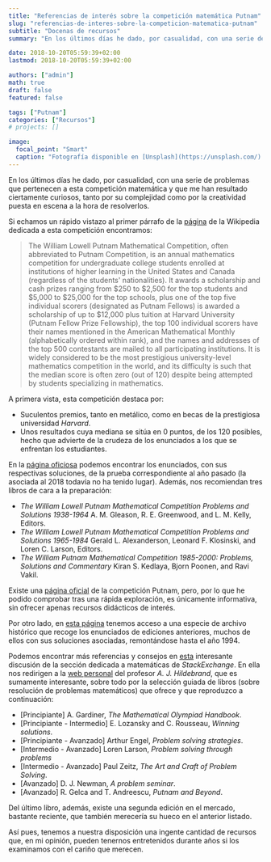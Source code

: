 ```yaml
---
title: "Referencias de interés sobre la competición matemática Putnam"
slug: "referencias-de-interes-sobre-la-competicion-matematica-putnam"
subtitle: "Docenas de recursos"
summary: "En los últimos días he dado, por casualidad, con una serie de problemas que pertenecen a esta competición matemática y que me han resultado ciertamente curiosos, tanto por su complejidad como por la creatividad puesta en escena a la hora de resolverlos."

date: 2018-10-20T05:59:39+02:00
lastmod: 2018-10-20T05:59:39+02:00

authors: ["admin"]
math: true
draft: false
featured: false

tags: ["Putnam"]
categories: ["Recursos"]
# projects: []

image:
  focal_point: "Smart"
  caption: "Fotografía disponible en [Unsplash](https://unsplash.com/)."
---
```


En los últimos días he dado, por casualidad, con una serie de problemas que pertenecen a esta competición matemática y que me han resultado ciertamente curiosos, tanto por su complejidad como por la creatividad puesta en escena a la hora de resolverlos. 

Si echamos un rápido vistazo al primer párrafo de la [página](https://en.wikipedia.org/wiki/William_Lowell_Putnam_Mathematical_Competition) de la Wikipedia dedicada a esta competición encontramos:

> The William Lowell Putnam Mathematical Competition, often abbreviated to Putnam Competition, is an annual mathematics competition for undergraduate college students enrolled at institutions of higher learning in the United States and Canada (regardless of the students' nationalities). It awards a scholarship and cash prizes ranging from $250 to $2,500 for the top students and $5,000 to $25,000 for the top schools, plus one of the top five individual scorers (designated as Putnam Fellows) is awarded a scholarship of up to $12,000 plus tuition at Harvard University (Putnam Fellow Prize Fellowship), the top 100 individual scorers have their names mentioned in the American Mathematical Monthly (alphabetically ordered within rank), and the names and addresses of the top 500 contestants are mailed to all participating institutions. It is widely considered to be the most prestigious university-level mathematics competition in the world, and its difficulty is such that the median score is often zero (out of 120) despite being attempted by students specializing in mathematics.

A primera vista, esta competición destaca por:

- Suculentos premios, tanto en metálico, como en becas de la prestigiosa universidad *Harvard*.
- Unos resultados cuya mediana se sitúa en $0$ puntos, de los $120$ posibles, hecho que advierte de la crudeza de los enunciados a los que se enfrentan los estudiantes.

En la [página oficiosa](https://www.maa.org/math-competitions/putnam-competition) podemos encontrar los enunciados, con sus respectivas soluciones, de la prueba correspondiente al año pasado (la asociada al 2018 todavía no ha tenido lugar). Además, nos recomiendan tres libros de cara a la preparación:

- *The William Lowell Putnam Mathematical Competition Problems and Solutions 1938-1964* A. M. Gleason, R. E. Greenwood, and L. M. Kelly, Editors.
- *The William Lowell Putnam Mathematical Competition Problems and Solutions 1965-1984* Gerald L. Alexanderson, Leonard F. Klosinski, and Loren C. Larson, Editors.
- *The William Putnam Mathematical Competition 1985-2000: Problems, Solutions and Commentary* Kiran S. Kedlaya, Bjorn Poonen, and Ravi Vakil.

Existe una [página oficial](http://math.scu.edu/putnam/) de la competición Putnam, pero, por lo que he podido comprobar tras una rápida exploración, es únicamente informativa, sin ofrecer apenas recursos didácticos de interés.

Por otro lado, en [esta página](https://kskedlaya.org/putnam-archive/) tenemos acceso a una especie de archivo histórico que recoge los enunciados de ediciones anteriores, muchos de ellos con sus soluciones asociadas, remontándose hasta el año 1994.

Podemos encontrar más referencias y consejos en [esta](https://math.stackexchange.com/questions/1170456/books-preparatory-for-putnam-exam) interesante discusión de la sección dedicada a matemáticas de *StackExchange*. En ella nos redirigen a la [web personal](https://faculty.math.illinois.edu/~hildebr/putnam/resources.html) del profesor *A. J. Hildebrand*, que es sumamente interesante, sobre todo por la selección guiada de libros (sobre resolución de problemas matemáticos) que ofrece y que reproduzco a continuación:

- [Principiante] A. Gardiner, *The Mathematical Olympiad Handbook*.
- [Principiante - Intermedio] E. Lozansky and C. Rousseau, *Winning solutions*.
- [Principiante - Avanzado] Arthur Engel, *Problem solving strategies*.
- [Intermedio - Avanzado] Loren Larson, *Problem solving through problems*
- [Intermedio - Avanzado] Paul Zeitz, *The Art and Craft of Problem Solving*.
- [Avanzado] D. J. Newman, *A problem seminar*.
- [Avanzado] R. Gelca and T. Andreescu, *Putnam and Beyond*.

Del último libro, además, existe una segunda edición en el mercado, bastante reciente, que también merecería su hueco en el anterior listado.

Así pues, tenemos a nuestra disposición una ingente cantidad de recursos que, en mi opinión, pueden tenernos entretenidos durante años si los examinamos con el cariño que merecen.
